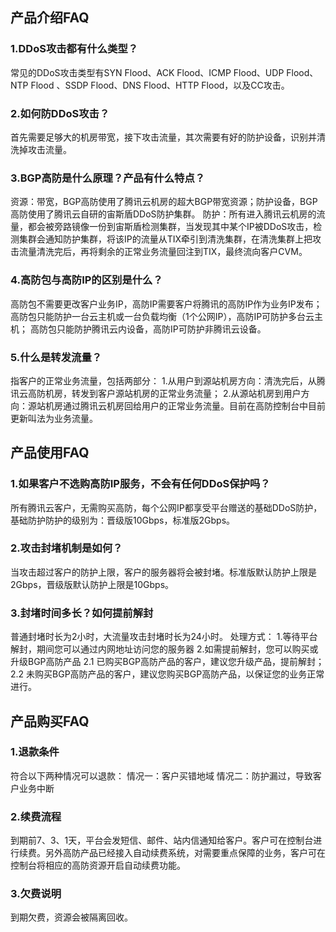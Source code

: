 ## 产品介绍FAQ
### 1.DDoS攻击都有什么类型？
常见的DDoS攻击类型有SYN Flood、ACK Flood、ICMP Flood、UDP Flood、NTP Flood 、SSDP Flood、DNS Flood、HTTP Flood，以及CC攻击。
### 2.如何防DDoS攻击？
首先需要足够大的机房带宽，接下攻击流量，其次需要有好的防护设备，识别并清洗掉攻击流量。

### 3.BGP高防是什么原理？产品有什么特点？
资源：带宽，BGP高防使用了腾讯云机房的超大BGP带宽资源；防护设备，BGP高防使用了腾讯云自研的宙斯盾DDoS防护集群。
防护：所有进入腾讯云机房的流量，都会被旁路镜像一份到宙斯盾检测集群，当发现其中某个IP被DDoS攻击，检测集群会通知防护集群，将该IP的流量从TIX牵引到清洗集群，在清洗集群上把攻击流量清洗完后，再将剩余的正常业务流量回注到TIX，最终流向客户CVM。

### 4.高防包与高防IP的区别是什么？
高防包不需要更改客户业务IP，高防IP需要客户将腾讯的高防IP作为业务IP发布；
高防包只能防护一台云主机或一台负载均衡（1个公网IP），高防IP可防护多台云主机；
高防包只能防护腾讯云内设备，高防IP可防护非腾讯云设备。

### 5.什么是转发流量？
指客户的正常业务流量，包括两部分：
1.从用户到源站机房方向：清洗完后，从腾讯云高防机房，转发到客户源站机房的正常业务流量；
2.从源站机房到用户方向：源站机房通过腾讯云机房回给用户的正常业务流量。目前在高防控制台中目前更新叫法为业务流量。

## 产品使用FAQ
### 1.如果客户不选购高防IP服务，不会有任何DDoS保护吗？
所有腾讯云客户，无需购买高防，每个公网IP都享受平台赠送的基础DDoS防护，基础防护防护的级别为：晋级版10Gbps，标准版2Gbps。

### 2.攻击封堵机制是如何？ 
当攻击超过客户的防护上限，客户的服务器将会被封堵。标准版默认防护上限是2Gbps，晋级版默认防护上限是10Gbps。

### 3.封堵时间多长？如何提前解封
普通封堵时长为2小时，大流量攻击封堵时长为24小时。
处理方式：
1.等待平台解封，期间您可以通过内网地址访问您的服务器
2.如需提前解封，您可以购买或升级BGP高防产品
2.1 已购买BGP高防产品的客户，建议您升级产品，提前解封；
2.2 未购买BGP高防产品的客户，建议您购买BGP高防产品，以保证您的业务正常进行。

## 产品购买FAQ
### 1.退款条件
符合以下两种情况可以退款：
情况一：客户买错地域
情况二：防护漏过，导致客户业务中断

### 2.续费流程
到期前7、3、1天，平台会发短信、邮件、站内信通知给客户。客户可在控制台进行续费。另外高防产品已经接入自动续费系统，对需要重点保障的业务，客户可在控制台将相应的高防资源开启自动续费功能。

### 3.欠费说明
到期欠费，资源会被隔离回收。
